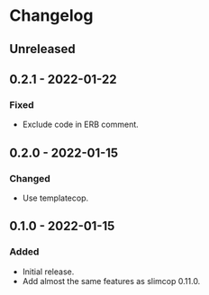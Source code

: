 # Changelog

## Unreleased

## 0.2.1 - 2022-01-22

### Fixed

- Exclude code in ERB comment.

## 0.2.0 - 2022-01-15

### Changed

- Use templatecop.

## 0.1.0 - 2022-01-15

### Added

- Initial release.
- Add almost the same features as slimcop 0.11.0.
